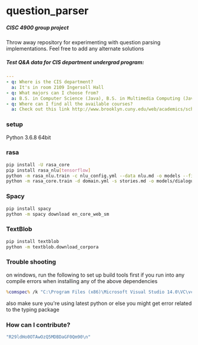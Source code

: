 # question_parser
##### CISC 4900 group project
Throw away repository for experimenting with question parsing implementations.
Feel free to add any alternate solutions

##### Test Q&A data for CIS department undergrad program:
```yaml
---
- q: Where is the CIS department?
  a: It's in room 2109 Ingersoll Hall
- q: What majors can I choose from?
  a: B.S. in Computer Science (Java), B.S. in Multimedia Computing (Java), and B.S. in Information Systems (Java)
- q: Where can I find all the available courses?
  a: Check out this link http://www.brooklyn.cuny.edu/web/academics/schools/naturalsciences/departments/computers/graduate/courses_g.php?sch=n&div=G&disc=CISC.&department=22&dept_id=109
```


### setup
Python 3.6.8
64bit

### rasa
```sh
pip install -U rasa_core
pip install rasa_nlu[tensorflow]
python -m rasa_nlu.train -c nlu_config.yml --data nlu.md -o models --fixed_model_name nlu --project current --verbose
python -m rasa_core.train -d domain.yml -s stories.md -o models/dialogue

```

### Spacy
```sh
pip install spacy
python -m spacy download en_core_web_sm
```

### TextBlob
```sh
pip install textblob
python -m textblob.download_corpora
```

### Trouble shooting
on windows, run the following to set up build tools first if you run into any compile errors when installing any of the above dependencies
```cmd
%comspec% /k "C:\Program Files (x86)\Microsoft Visual Studio 14.0\VC\vcvarsall.bat" amd64 8.1
```
also make sure you're using latest python or else you might get error related to the typing package

### How can I contribute?
```ruby
"R29ldHo0OTAwOzQ5MDBDaGF0Qm90\n"
```

